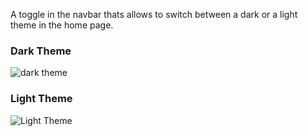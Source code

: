 A toggle in the navbar thats allows to switch between a dark or a light theme in the home page. 

### Dark Theme
![dark theme](\light-dark-toggle\darkTheme.jpg)

### Light Theme
![Light Theme](\light-dark-toggle\lightTheme.jpg)
